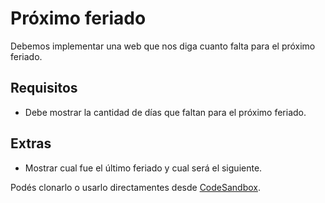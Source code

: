 # Próximo feriado
Debemos implementar una web que nos diga cuanto falta para el próximo feriado.

## Requisitos
- Debe mostrar la cantidad de días que faltan para el próximo feriado.

## Extras
- Mostrar cual fue el último feriado y cual será el siguiente.

Podés clonarlo o usarlo directamentes desde [CodeSandbox](https://codesandbox.io/s/github/goncy/interview-challenges/tree/main/proyectos-take-home/proximo-feriado).
